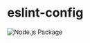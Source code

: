 # eslint-config

![Node.js Package](https://github.com/lewisl9029/eslint-config/workflows/Node.js%20Package/badge.svg)
